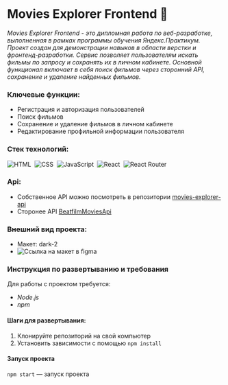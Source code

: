 # Movies Explorer Frontend 🌙

_Movies Explorer Frontend - это дипломная работа по веб-разработке, выполненная в рамках программы обучения Яндекс.Практикум. Проект создан для демонстрации навыков в области верстки и фронтенд-разработки. Сервис позволяет пользователям искать фильмы по запросу и сохранять их в личном кабинете. Основной функционал включает в себя поиск фильмов через сторонний API, сохранение и удаление найденных фильмов._

### Ключевые функции:

- Регистрация и авторизация пользователей
- Поиск фильмов
- Сохранение и удаление фильмов в личном кабинете
- Редактирование профильной информации пользователя

### Стек технологий:

![HTML](https://img.shields.io/badge/HTML5-E34F26?style=for-the-badge&logo=html5&logoColor=white)&nbsp;
![CSS](https://img.shields.io/badge/CSS3-1572B6?style=for-the-badge&logo=css3&logoColor=white)&nbsp;
![JavaScript](https://img.shields.io/badge/JavaScript-323330?style=for-the-badge&logo=javascript&logoColor=F7DF1E)&nbsp;
![React](https://img.shields.io/badge/react-%2320232a.svg?style=for-the-badge&logo=react&logoColor=%2361DAFB)&nbsp;
![React Router](https://img.shields.io/badge/React_Router-CA4245?style=for-the-badge&logo=react-router&logoColor=white)&nbsp;

### Api:

- Собственное API можно посмотреть в репозитории [movies-explorer-api](https://github.com/AnastasiaBelova00/movies-explorer-api)
- Сторонее API [BeatfilmMoviesApi](https://api.nomoreparties.co/beatfilm-movies)

### Внешний вид проекта:

- Макет: dark-2
- ![Ссылка на макет в figma](https://www.figma.com/file/6FMWkB94wE7KTkcCgUXtnC/Дипломный-проект?type=design&node-id=1-7266&mode=design)

### Инструкция по развертыванию и требования

Для работы с проектом требуется:

- _Node.js_
- _npm_

#### Шаги для развертывания:

1. Клонируйте репозиторий на свой компьютер
2. Установить зависимости с помощью `npm install`

#### Запуск проекта

`npm start` — запуск проекта
